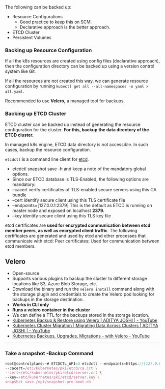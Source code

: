 The following can be backed up:

- Resource Configurations
    - Good practice to keep this on SCM.
    - Declarative approach is the better approach.
- ETCD Cluster
- Persistent Volumes

### Backing up Resource Configuration

If all the k8s resources are created using config files (declarative approach), then the configuration directory can be backed up using a version control system like Git. 

If all the resources are not created this way, we can generate resource configuration by running `kubectl get all --all-namespaces -o yaml > all.yaml`. 

Recommended to use **Velero,** a managed tool for backups.

### Backing up ETCD Cluster

ETCD cluster can be backed up instead of generating the resource configuration for the cluster. **For this, backup the data directory of the ETCD cluster.** 

In managed k8s engine, ETCD data directory is not accessible. In such cases, backup the resource configuration.

`etcdctl` is a command line client for [etcd](https://github.com/coreos/etcd).

- etcdctl snapshot save -h and keep a note of the mandatory global options.
- Since our ETCD database is TLS-Enabled, the following options are mandatory:
- –cacert                verify certificates of TLS-enabled secure servers using this CA bundle
- –cert                    identify secure client using this TLS certificate file
- –endpoints=[127.0.0.1:2379] This is the default as ETCD is running on master node and exposed on localhost **2379.**
- –key                  identify secure client using this TLS key file

etcd certificates are **used for encrypted communication between etcd member peers, as well as encrypted client traffic**. The following certificates are generated and used by etcd and other processes that communicate with etcd: Peer certificates: Used for communication between etcd members.

## Velero

- Open-source
- Supports various plugins to backup the cluster to different storage locations like S3, Azure Blob Storage, etc.
- Download the binary and run the `velero install` command along with the storage plugin and credentials to create the Velero pod looking for backups in the storage destination.
- **Works in CLI only**
- **Runs a velero container in the cluster**
- We can define a TTL for the backups stored in the storage location.
- [Kubernetes Backup & Restore using Velero | ADITYA JOSHI | - YouTube](https://www.youtube.com/watch?v=_y0yGAbLknU)
- [Kubernetes Cluster Migration | Migrating Data Across Clusters | ADITYA JOSHI | - YouTube](https://www.youtube.com/watch?v=QWIk1UdIh5c)
- [Kubernetes Backups, Upgrades, Migrations - with Velero - YouTube](https://www.youtube.com/watch?v=zybLTQER0yY&t=923s)

---

### Take a snapshot -Backup Command

```jsx
root@controlplane:~# ETCDCTL_API=3 etcdctl --endpoints=https://[127.0.0.1]:2379 \
--cacert=/etc/kubernetes/pki/etcd/ca.crt \
--cert=/etc/kubernetes/pki/etcd/server.crt \
--key=/etc/kubernetes/pki/etcd/server.key \
snapshot save /opt/snapshot-pre-boot.db
```